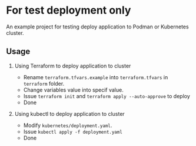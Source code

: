 # For test deployment only

An example project for testing deploy application to Podman or Kubernetes cluster.

## Usage

1. Using Terraform to deploy application to cluster

    - Rename `terraform.tfvars.example` into `terraform.tfvars` in `terraform` folder.
    - Change variables value into specif value.
    - Issue `terraform init` and `terraform apply --auto-approve` to deploy
    - Done
2. Using kubectl to deploy application to cluster
    - Modify `kubernetes/deployment.yaml`.
    - Issue `kubectl apply -f deployment.yaml`
    - Done
